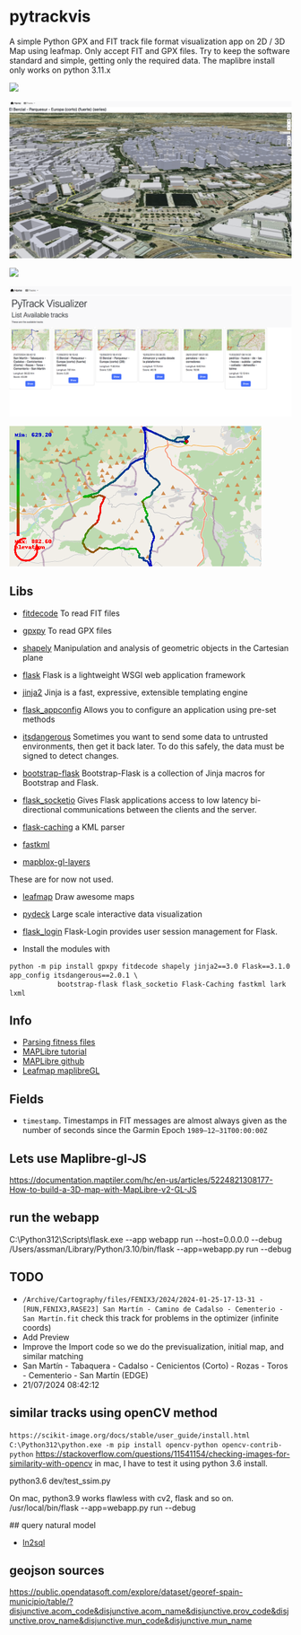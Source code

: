 # pytrackvis
A simple Python GPX and FIT track file format visualization app on 2D / 3D Map using leafmap. Only accept FIT and GPX files. Try to keep the software standard and simple, getting only the required data. The maplibre install only works on python 3.11.x

<img src="img/screenshot_01.png"></img>

<img src="img/screenshot_02.png"></img>

<img src="img/screenshot_03.png"></img>

<img src="img/screenshot_04.png"></img>

<img src="img/screenshot_05.png"></img>

## Libs

* [fitdecode](https://fitdecode.readthedocs.io/en/latest/) To read FIT files
* [gpxpy](https://github.com/tkrajina/gpxpy) To read GPX files
* [shapely](https://github.com/shapely/shapely) Manipulation and analysis of geometric objects in the Cartesian plane
* [flask](https://flask.palletsprojects.com/en/stable/) Flask is a lightweight WSGI web application framework
* [jinja2](https://jinja.palletsprojects.com/en/stable/) Jinja is a fast, expressive, extensible templating engine
* [flask_appconfig](https://pypi.org/project/flask-appconfig/) Allows you to configure an application using pre-set methods
* [itsdangerous](https://itsdangerous.palletsprojects.com/en/stable/) Sometimes you want to send some data to untrusted environments, then get it back later. To do this safely, the data must be signed to detect changes.
* [bootstrap-flask](https://bootstrap-flask.readthedocs.io/en/stable/) Bootstrap-Flask is a collection of Jinja macros for Bootstrap and Flask. 

* [flask_socketio](https://flask-socketio.readthedocs.io/en/latest/) Gives Flask applications access to low latency bi-directional communications between the clients and the server. 
* [flask-caching](https://fastkml.readthedocs.io/en/latest/index.html) a KML parser
* [fastkml]()
* [mapblox-gl-layers](https://github.com/developmentseed/mapbox-gl-layers)


These are for now not used.

* [leafmap](https://leafmap.org/installation/) Draw awesome maps
* [pydeck](https://pypi.org/project/pydeck/) Large scale interactive data visualization
* [flask_login](https://flask-login.readthedocs.io/en/latest/) Flask-Login provides user session management for Flask. 
  
* Install the modules with 
```
python -m pip install gpxpy fitdecode shapely jinja2==3.0 Flask==3.1.0 app_config itsdangerous==2.0.1 \
            bootstrap-flask flask_socketio Flask-Caching fastkml lark lxml
```

## Info

* [Parsing fitness files](https://towardsdatascience.com/parsing-fitness-tracker-data-with-python-a59e7dc17418)
* [MAPLibre tutorial](https://geog-312.gishub.org/book/geospatial/maplibre.html)
* [MAPLibre github](https://github.com/eoda-dev/py-maplibregl?tab=readme-ov-file)
* [Leafmap maplibreGL](https://leafmap.org/maplibregl/)
  
## Fields

* `timestamp`. Timestamps in FIT messages are almost always given as the number of seconds since the Garmin Epoch `1989–12–31T00:00:00Z`
     

## Lets use Maplibre-gl-JS

https://documentation.maptiler.com/hc/en-us/articles/5224821308177-How-to-build-a-3D-map-with-MapLibre-v2-GL-JS

## run the webapp

 C:\Python312\Scripts\flask.exe  --app webapp run --host=0.0.0.0 --debug
 /Users/assman/Library/Python/3.10/bin/flask --app=webapp.py run  --debug

## TODO

* `/Archive/Cartography/files/FENIX3/2024/2024-01-25-17-13-31 - [RUN,FENIX3,RASE23] San Martín - Camino de Cadalso - Cementerio - San Martín.fit` check this track for problems in the optimizer (infinite coords)
* Add Preview
* Improve the Import code so we do the previsualization, initial map, and similar matching
* San Martín - Tabaquera - Cadalso - Cenicientos (Corto) - Rozas - Toros - Cementerio - San Martín (EDGE)
* 21/07/2024 08:42:12

## similar tracks using openCV method
`https://scikit-image.org/docs/stable/user_guide/install.html`
`C:\Python312\python.exe -m pip install opencv-python opencv-contrib-python`
https://stackoverflow.com/questions/11541154/checking-images-for-similarity-with-opencv
in mac, I have to test it using python 3.6 install.

python3.6 dev/test_ssim.py

On mac, python3.9 works flawless with cv2, flask and so on.
/usr/local/bin/flask --app=webapp.py run  --debug


## query natural model 

* [ln2sql](https://github.com/FerreroJeremy/ln2sql?tab=readme-ov-file)

## geojson sources

https://public.opendatasoft.com/explore/dataset/georef-spain-municipio/table/?disjunctive.acom_code&disjunctive.acom_name&disjunctive.prov_code&disjunctive.prov_name&disjunctive.mun_code&disjunctive.mun_name

